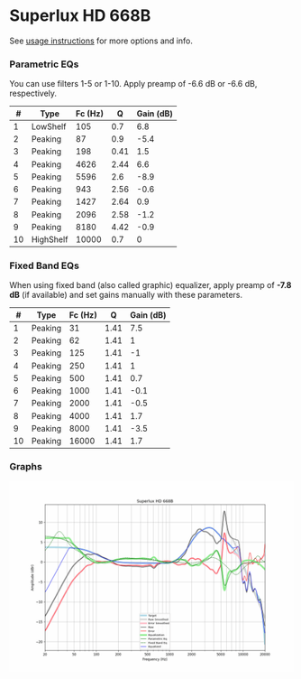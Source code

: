 # Superlux HD 668B
See [usage instructions](https://github.com/jaakkopasanen/AutoEq#usage) for more options and info.

### Parametric EQs
You can use filters 1-5 or 1-10. Apply preamp of -6.6 dB or -6.6 dB, respectively.

|   # | Type      |   Fc (Hz) |    Q |   Gain (dB) |
|-----|-----------|-----------|------|-------------|
|   1 | LowShelf  |       105 | 0.7  |         6.8 |
|   2 | Peaking   |        87 | 0.9  |        -5.4 |
|   3 | Peaking   |       198 | 0.41 |         1.5 |
|   4 | Peaking   |      4626 | 2.44 |         6.6 |
|   5 | Peaking   |      5596 | 2.6  |        -8.9 |
|   6 | Peaking   |       943 | 2.56 |        -0.6 |
|   7 | Peaking   |      1427 | 2.64 |         0.9 |
|   8 | Peaking   |      2096 | 2.58 |        -1.2 |
|   9 | Peaking   |      8180 | 4.42 |        -0.9 |
|  10 | HighShelf |     10000 | 0.7  |         0   |

### Fixed Band EQs
When using fixed band (also called graphic) equalizer, apply preamp of **-7.8 dB** (if available) and set gains manually with these parameters.

|   # | Type    |   Fc (Hz) |    Q |   Gain (dB) |
|-----|---------|-----------|------|-------------|
|   1 | Peaking |        31 | 1.41 |         7.5 |
|   2 | Peaking |        62 | 1.41 |         1   |
|   3 | Peaking |       125 | 1.41 |        -1   |
|   4 | Peaking |       250 | 1.41 |         1   |
|   5 | Peaking |       500 | 1.41 |         0.7 |
|   6 | Peaking |      1000 | 1.41 |        -0.1 |
|   7 | Peaking |      2000 | 1.41 |        -0.5 |
|   8 | Peaking |      4000 | 1.41 |         1.7 |
|   9 | Peaking |      8000 | 1.41 |        -3.5 |
|  10 | Peaking |     16000 | 1.41 |         1.7 |

### Graphs
![](./Superlux%20HD%20668B.png)
